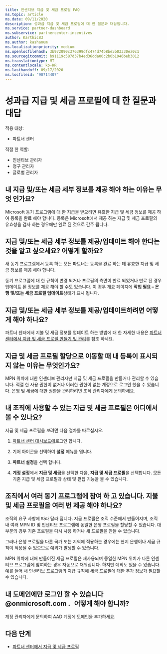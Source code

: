 ```yaml
---
title: 인센티브 지급 및 세금 프로필 FAQ
ms.topic: article
ms.date: 09/11/2020
description: 성과급 지급 및 세금 프로필에 대 한 질문과 대답입니다.
ms.service: partner-dashboard
ms.subservice: partnercenter-incentives
author: Karthic83
ms.author: kashanum
ms.localizationpriority: medium
ms.openlocfilehash: 3b972090c376399dfc474d74b8be5b03330ea0c1
ms.sourcegitcommit: b91119c587d37b4ed36dda00c2b0b1946beb3012
ms.translationtype: MT
ms.contentlocale: ko-KR
ms.lasthandoff: 09/17/2020
ms.locfileid: "90714407"
---
```

# <a name="frequently-asked-questions-regarding-incentives-payout-and-tax-profiles"></a>성과급 지급 및 세금 프로필에 대 한 질문과 대답

적용 대상:

- 파트너 센터

적절 한 역할:

- 인센티브 관리자
- 청구 관리자
- 글로벌 관리자

## <a name="why-do-i-need-to-provide-my-payout-andor-tax-details"></a>내 지급 및/또는 세금 세부 정보를 제공 해야 하는 이유는 무엇 인가요?

Microsoft 동기 프로그램에 대 한 지급을 받으려면 유효한 지급 및 세금 정보를 제공 하 여 등록을 완료 해야 합니다. 등록은 Microsoft에서 제공 하는 지급 및 세금 프로필의 유효성을 검사 하는 경우에만 완료 된 것으로 간주 됩니다.

## <a name="how-do-i-know-that-i-need-to-provideupdate-my-payout-andor-tax-details"></a>지급 및/또는 세금 세부 정보를 제공/업데이트 해야 한다는 것을 알고 싶으세요? 어떻게 할까요?

새 동기 프로그램에서 등록 하는 모든 파트너는 등록을 완료 하는 데 유효한 지급 및 세금 정보를 제공 해야 합니다.

동기 프로그램에 대 한 규칙이 변경 되거나 프로필의 측면이 만료 되었거나 만료 된 경우 업데이트 된 정보를 제공 해야 할 수도 있습니다. 이 경우 개요 페이지에 **작업 필요 – 은행 및/또는 세금 프로필 업데이트**상태가 표시 됩니다.

## <a name="how-do-i-provide-update-my-payout-and-or-tax-details"></a>지급 및/또는 세금 세부 정보를 제공/업데이트하려면 어떻게 해야 하나요?

파트너 센터에서 지불 및 세금 정보를 업데이트 하는 방법에 대 한 자세한 내용은 [파트너 센터에서 지급 및 세금 프로필 만들기 및 관리](https://docs.microsoft.com/partner-center/incentives-create-and-manage-your-payout-and-tax-profiles.md)를 참조 하세요.

## <a name="why-dont-i-see-my-enrollments-when-i-go-to-assign-my-payout-and-tax-profile"></a>지급 및 세금 프로필 할당으로 이동할 때 내 등록이 표시되지 않는 이유는 무엇인가요?

MPN 위치에 대한 인센티브 관리자만 지급 및 세금 프로필을 만들거나 관리할 수 있습니다. 적절 한 사용 권한이 없거나 이러한 권한이 없는 계정으로 로그인 했을 수 있습니다. 은행 및 세금에 대한 권한을 관리하려면 조직 관리자에게 문의하세요.

## <a name="where-can-i-see-the-payout-and-tax-profiles-for-my-organization-that-i-can-use"></a>내 조직에 사용할 수 있는 지급 및 세금 프로필은 어디에서 볼 수 있나요?

지급 및 세금 프로필을 보려면 다음 절차를 따르십시오.

1. [파트너 센터 대시보드에](https://partner.microsoft.com/dashboard)로그인 합니다.

2. 기어 아이콘을 선택하여 **설정** 메뉴를 엽니다.

3. **파트너 설정**을 선택 합니다.

4. **계정 설정**에서 **지급 및 세금**을 선택한 다음, **지급 및 세금 프로필**을 선택합니다. 모든 기존 지급 및 세금 프로필과 상태 및 편집 기능을 볼 수 있습니다.

## <a name="my-organization-is-participating-in-multiple-incentive-programs-do-i-need-to-provide-my-payment-and-tax-profile-multiple-times"></a>조직에서 여러 동기 프로그램에 참여 하 고 있습니다. 지불 및 세금 프로필을 여러 번 제공 해야 하나요?

조직의 요구 사항에 따라 달라 집니다. 지급 프로필은 조직 수준에서 만들어지며, 조직 내 여러 MPN ID 및 인센티브 프로그램에 동일한 은행 프로필을 할당할 수 있습니다. 대부분의 경우 기존 프로필을 다시 사용 하거나 새 프로필을 만들 수 있습니다.

그러나 은행 프로필을 다른 국가 또는 지역에 적용하는 경우에는 현지 은행이나 세금 규칙이 적용될 수 있으므로 예외가 발생할 수 있습니다.

MPN 위치에 대해 만들어진 세금 프로필은 재사용되며 동일한 MPN 위치가 다른 인센티브 프로그램에 참여하는 경우 자동으로 채워집니다. 하지만 예외도 있을 수 있습니다. 예를 들어 새 인센티브 프로그램의 지급 규칙에 세금 프로필에 대한 추가 정보가 필요할 수 있습니다.  

## <a name="im-only-able-to-sign-in-with-my-onmicrosoftcom-domain-what-should-i-do"></a>내 도메인에만 로그인 할 수 있습니다 @onmicrosoft.com .   어떻게 해야 합니까?

계정 관리자에게 문의하여 AAD 계정에 도메인을 추가하세요.

## <a name="next-steps"></a>다음 단계

- [파트너 센터에서 지급 및 세금 프로필](incentives-create-and-manage-your-payout-and-tax-profiles.md)